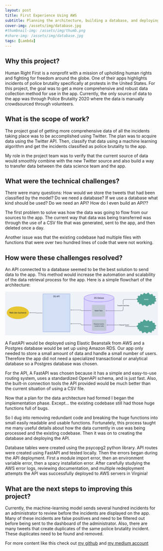 ```yaml
---
layout: post
title: First Experience Using AWS
subtitle: Planning the architecture, building a database, and deploying an API
cover-img: /assets/img/database.jpg
#thumbnail-img: /assets/img/thumb.png
#share-img: /assets/img/database.jpg
tags: [Lambda]
---
```

## Why this project?
Human Right First is a nonprofit with a mission of upholding human rights and fighting for freedom around the globe. One of their apps highlights incidents of police brutality specifically at protests in the United States. For this project, the goal was to get a more comprehensive and robust data collection method for use in the app. Currently, the only source of data to the app was through Police Brutality 2020 where the data is manually crowdsourced through volunteers.

## What is the scope of work?
The project goal of getting more comprehensive data of all the incidents taking place was to be accomplished using Twitter. The plan was to acquire data using the Twitter API. Then, classify that data using a machine learning algorithm and get the incidents classified as police brutality to the app.

My role in the project team was to verify that the current source of data would smoothly combine with the new Twitter source and also build a way to transfer data between the data science team and the app.

## What were the technical challenges?
There were many questions:
How would we store the tweets that had been classified by the model?
Do we need a database? If we use a database what kind should be used?
Do we need an API?
How do I even build an API??

The first problem to solve was how the data was going to flow from our sources to the app. The current way that data was being transferred was through the use of a CSV file that was generated, sent to the app, and then deleted once a day. 

Another issue was that the existing codebase had multiple files with functions that were over two hundred lines of code that were not working.

## How were these challenges resolved?
An API connected to a database seemed to be the best solution to send data to the app. This method would increase the automation and scalability of the data retrieval process for the app. Here is a simple flowchart of the architecture:

![Data Science Architecture](/assets/img/DS-Flow-Chart.png)

A  FastAPI would be deployed using Elastic Beanstalk from AWS and a Postgres database would be set up using Amazon RDS. Our app only needed to store a small amount of data and handle a small number of users. Therefore the app did not need a specialized transactional or analytical database so a Postgres database was chosen.

For the API, A FastAPI was chosen because it has a simple and easy-to-use routing system, uses a standardized OpenAPI schema, and is just fast.  Also, the built-in connection tools the API provided would be much better than the current situation of using a CSV file. 

Now that a plan for the data architecture had formed I began the implementation phase. Except…  the existing codebase still had those huge functions full of bugs. 

So I dug into removing redundant code and breaking the huge functions into small easily readable and usable functions. Fortunately, this process taught me many useful details about how the data currently in use was being processed and the existing codebase. Then it was on to creating the database and deploying the API.

Database tables were created using the psycopg2 python library. API routes were created using FastAPI and tested locally. Then the errors began during the API deployment. First a module import error, then an environment variable error, then a spacy installation error. After carefully studying the AWS error logs, reviewing documentation, and multiple redeployment attempts the API was successfully deployed to AWS servers in Virginia! 

## What are the next steps to improving this project?
Currently, the machine-learning model sends several hundred incidents for an administrator to review before the incidents are displayed on the app. Many of these incidents are false positives and need to be filtered out before being sent to the dashboard of the administrator. Also, there are many tweets that create duplicates of the same police brutality incident. These duplicates need to be found and removed.

For more content like this check out [my github](https://github.com/n8mcdunna) and [my medium account](https://medium.com/@n8.mcdonough)
